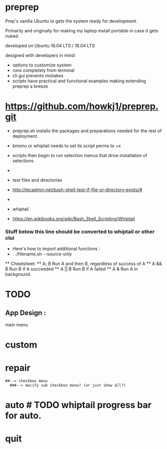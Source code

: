 # preprep

Prep's vanilla Ubuntu to gets the system ready for development.

Primarily and originally for making my laptop install portable in case it gets nuked.

developed on Ubuntu 16.04 LTS / 18.04 LTS

designed with developers in mind:
* options to customize system
* runs completely from terminal
* cli gui prevents mistakes
* scripts have practical and functional examples making extending preprep a breeze


# https://github.com/howkj1/preprep.git
* preprep.sh installs the packages and preparations needed for the rest of deployment.

* bmenu or whiptail needs to set its script perms to +x
* scripts then begin to run selection menus that drive installation of selections
*
* test files and directories
* http://tecadmin.net/bash-shell-test-if-file-or-directory-exists/#
*
* whiptail
* https://en.wikibooks.org/wiki/Bash_Shell_Scripting/Whiptail

### Stuff below this line should be converted to whiptail or other clui ###

* Here's how to import additional functions :
* . ./filename.sh --source-only

** Cheatsheet:
** A; B    Run A and then B, regardless of success of A
** A && B  Run B if A succeeded
** A || B  Run B if A failed
** A &     Run A in background.



# TODO

## App Design :

 main menu
  # custom
  # repair
    ##--> checkbox menu
      ###--> macify sub checkbox menu? (or just show all?)
  # auto # TODO whiptail progress bar for auto.
  # quit
